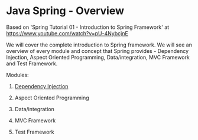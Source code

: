 # Java Spring - Overview

Based on 'Spring Tutorial 01 - Introduction to Spring Framework' at https://www.youtube.com/watch?v=pU-4NybcjnE

We will cover the complete introduction to Spring framework. We will see an overview of every module and concept that Spring provides - Dependency Injection, Aspect Oriented Programming, Data/integration, MVC Framework and Test Framework. 

Modules:

1) [Dependency Injection](../tree/master/dependency_injection)

2) Aspect Oriented Programming

3) Data/integration

4) MVC Framework

5) Test Framework
